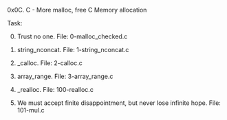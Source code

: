 0x0C. C - More malloc, free
C
Memory allocation

Task:

0. Trust no one.
File: 0-malloc_checked.c

1. string_nconcat.
File: 1-string_nconcat.c

2. _calloc.
File: 2-calloc.c

3. array_range.
File: 3-array_range.c

4. _realloc.
File: 100-realloc.c

5. We must accept finite disappointment, but never lose infinite hope.
File: 101-mul.c
